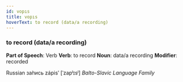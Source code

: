 ```yaml
---
id: vopıs
title: vopıs
hoverText: to record (data/a recording)
---
```


### to record (data/a recording)

**Part of Speech**: Verb
**Verb**: to record
**Noun**: data/a recording
**Modifier**: recorded

Russian за́пись zápisʹ [ˈzapʲɪsʲ]
*Balto-Slavic Language Family*